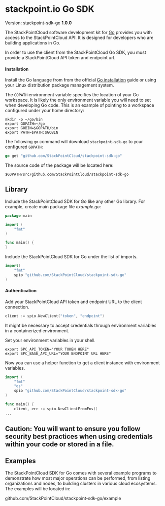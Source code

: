 # stackpoint.io Go SDK

Version: stackpoint-sdk-go **1.0.0**

The StackPointCloud software development kit for [Go](https://www.golang.org/) provides you with access to the StackPointCloud API. It is designed for developers who are building applications in Go.

In order to use the client from the StackPointCloud Go SDK, you must provide a StackPointCloud API token and endpoint url.

#### Installation

Install the Go language from from the official [Go installation](https://golang.org/doc/install) guide or using your Linux distribution package management system.

The `GOPATH` environment variable specifies the location of your Go workspace. It is likely the only environment variable you will need to set when developing Go code. This is an example of pointing to a workspace configured under your home directory:

```
mkdir -p ~/go/bin
export GOPATH=~/go
export GOBIN=$GOPATH/bin
export PATH=$PATH:$GOBIN
```

The following `go` command will download `stackpoint-sdk-go` to your configured `GOPATH`:

```go
go get "github.com/StackPointCloud/stackpoint-sdk-go"
```

The source code of the package will be located here:

    $GOPATH/src/github.com/StackPointCloud/stackpoint-sdk-go

## Library

Include the StackPointCloud SDK for Go like any other Go library. For example, create main package file *example.go*:

```go
package main

import (
	"fmt"
)

func main() {
}
```

Include the StackPointCloud SDK for Go under the list of imports.

```go
import(
	"fmt"    
	spio "github.com/StackPointCloud/stackpoint-sdk-go"
)
```

#### Authentication

Add your StackPointCloud API token and endpoint URL to the client connection.

```go
client := spio.NewClient("token", "endpoint")
```

It might be necessary to accept credentials through environment variables in a containerized environment.

Set your environment variables in your shell.

```
export SPC_API_TOKEN="YOUR TOKEN HERE"
export SPC_BASE_API_URL="YOUR ENDPOINT URL HERE"
```

Now you can use a helper function to get a client instance with environment variables.

```go
import (
	"fmt"
	"os"
	spio "github.com/StackPointCloud/stackpoint-sdk-go"
)

func main() {
	client, err := spio.NewClientFromEnv()
...
```

**Caution**: You will want to ensure you follow security best practices when using credentials within your code or stored in a file.
-----------------

## Examples

The StackPointCloud SDK for Go comes with several example programs to demonstrate how most major operations can be performed, from listing organizations and nodes, to building clusters in various cloud ecosystems.  The examples will be located in:

github.com/StackPointCloud/stackpoint-sdk-go/example

